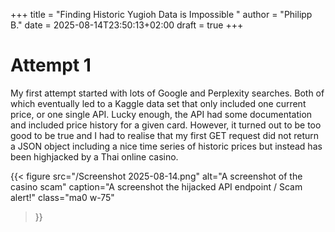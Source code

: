 +++
title = "Finding Historic Yugioh Data is Impossible "
author = "Philipp B."
date = 2025-08-14T23:50:13+02:00
draft = true
+++

# Attempt 1

My first attempt started with lots of Google and Perplexity searches. Both of which eventually led to a Kaggle data set that only included one current price, or one single API. Lucky enough, the API had some documentation and included price history for a given card. However, it turned out to be too good to be true and I had to realise that my first GET request did not return a JSON object including a nice time series of historic prices but instead has been highjacked by a Thai online casino.

{{< figure
  src="/Screenshot 2025-08-14.png"
  alt="A screenshot of the casino scam"
  caption="A screenshot the hijacked API endpoint / Scam alert!"
  class="ma0 w-75"
>}}